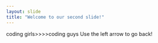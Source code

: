 ```yaml
---
layout: slide
title: "Welcome to our second slide!"
---
```

coding girls>>>>coding guys
Use the left arrow to go back!
